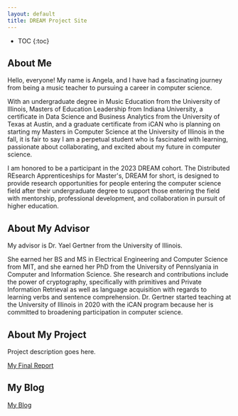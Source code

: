 ```yaml
---
layout: default
title: DREAM Project Site
---
```


* TOC
{:toc}

## About Me

Hello, everyone! My name is Angela, and I have had a fascinating journey from being a music teacher to pursuing a career in computer science.

With an undergraduate degree in Music Education from the University of Illinois, Masters of Education Leadership from Indiana University, a certificate in Data Science and Business Analytics from the University of Texas at Austin, and a graduate certificate from iCAN who is planning on starting my Masters in Computer Science at the University of Illinois in the fall, it is fair to say I am a perpetual student who is fascinated with learning, passionate about collaborating, and excited about my future in computer science. 

I am honored to be a participant in the 2023 DREAM cohort. The Distributed REsearch Apprenticeships for Master's, DREAM for short, is designed to provide research opportunities for people entering the computer science field after their undergraduate degree to support those entering the field with mentorship, professional development, and collaboration in pursuit of higher education.

## About My Advisor

My advisor is Dr. Yael Gertner from the University of Illinois.

She earned her BS and MS in Electrical Engineering and Computer Science from MIT, and she earned her PhD from the University of Pennslyania in Computer and Information Science. She research and contributions include the power of cryptography, specifically with primitives and Private Information Retrieval as well as language acquisition with regards to learning verbs and sentence comprehension. Dr. Gertner started teaching at the University of Illinois in 2020 with the iCAN program because her is committed to broadening participation in computer science.

## About My Project

Project description goes here.

[My Final Report](files/finalreport.pdf)

## My Blog

[My Blog](blog.html)
